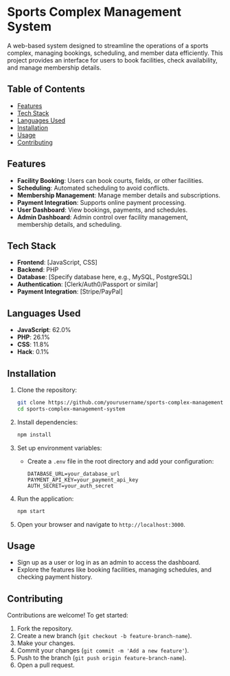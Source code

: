 # Sports Complex Management System

A web-based system designed to streamline the operations of a sports complex, managing bookings, scheduling, and member data efficiently. This project provides an interface for users to book facilities, check availability, and manage membership details.

## Table of Contents

- [Features](#features)
- [Tech Stack](#tech-stack)
- [Languages Used](#languages-used)
- [Installation](#installation)
- [Usage](#usage)
- [Contributing](#contributing)

  
## Features

- **Facility Booking**: Users can book courts, fields, or other facilities.
- **Scheduling**: Automated scheduling to avoid conflicts.
- **Membership Management**: Manage member details and subscriptions.
- **Payment Integration**: Supports online payment processing.
- **User Dashboard**: View bookings, payments, and schedules.
- **Admin Dashboard**: Admin control over facility management, membership details, and scheduling.

## Tech Stack

- **Frontend**: [JavaScript, CSS]
- **Backend**: PHP
- **Database**: [Specify database here, e.g., MySQL, PostgreSQL]
- **Authentication**: [Clerk/Auth0/Passport or similar]
- **Payment Integration**: [Stripe/PayPal]

## Languages Used

- **JavaScript**: 62.0%
- **PHP**: 26.1%
- **CSS**: 11.8%
- **Hack**: 0.1%

## Installation

1. Clone the repository:
   ```bash
   git clone https://github.com/yourusername/sports-complex-management-system.git
   cd sports-complex-management-system
   ```

2. Install dependencies:
   ```bash
   npm install
   ```

3. Set up environment variables:
   - Create a `.env` file in the root directory and add your configuration:
     ```
     DATABASE_URL=your_database_url
     PAYMENT_API_KEY=your_payment_api_key
     AUTH_SECRET=your_auth_secret
     ```

4. Run the application:
   ```bash
   npm start
   ```

5. Open your browser and navigate to `http://localhost:3000`.

## Usage

- Sign up as a user or log in as an admin to access the dashboard.
- Explore the features like booking facilities, managing schedules, and checking payment history.

## Contributing

Contributions are welcome! To get started:

1. Fork the repository.
2. Create a new branch (`git checkout -b feature-branch-name`).
3. Make your changes.
4. Commit your changes (`git commit -m 'Add a new feature'`).
5. Push to the branch (`git push origin feature-branch-name`).
6. Open a pull request.

